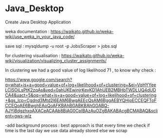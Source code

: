 # Java_Desktop
Create Java Desktop Application 

weka documentation : https://waikato.github.io/weka-wiki/use_weka_in_your_java_code/

save sql : mysqldump -u root -p JobsScraper > jobs.sql

for clustering visualisation : https://waikato.github.io/weka-wiki/visualization/visualizing_cluster_assignments/

In clustering we had a good value of log likelihood  71 , to know why check : 

https://www.google.com/search?q=what+is+a+good+value+of+log+likelihood+of+clustering+&ei=VqHYYeeLCISOjLsPtK2zqAs&ved=0ahUKEwjnjrKevKD1AhUEB2MBHbTWDLUQ4dUDCA4&uact=5&oq=what+is+a+good+value+of+log+likelihood+of+clustering+&gs_lcp=Cgdnd3Mtd2l6EAM6BwgAEEcQsAM6BggAEBYQHjoECCEQFToFCCEQoAE6BwghEAoQoAFKBAhBGABKBAhGGABQ-AJYjBdgzhxoAXACeACAAb8BiAG0CpIBAzAuOZgBAKABAcgBCMABAQ&sclient=gws-wiz

-add background process : best approach is that every time we check if time is the last day we use data already stored else we scrap


